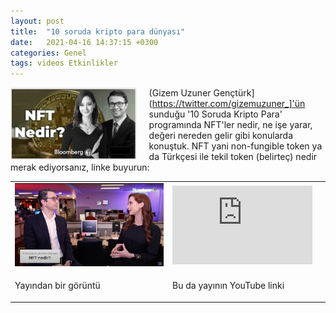 ```yaml
---
layout: post
title:  "10 soruda kripto para dünyası"
date:   2021-04-16 14:37:15 +0300
categories: Genel
tags: videos Etkinlikler
---
```


<img align="left" src="/assets/on-soruda-kripto-poster.png" style="width:40%; padding-right:20px"> (Gizem Uzuner Gençtürk](https://twitter.com/gizemuzuner_]'ün sunduğu '10 Soruda Kripto Para' programında NFT'ler nedir, ne işe yarar, değeri nereden gelir gibi konularda konuştuk. NFT yani non-fungible token ya da Türkçesi ile tekil token (belirteç) nedir merak ediyorsanız, linke buyurun: 
&nbsp;

<table><tr><td style="width:50%">
<img src="/assets/on_soruda_kripto_para_dunyasi_800.jpg">
</td>
<td style="width:50%">
<iframe width="224" height="126" src="https://www.youtube.com/embed/67HQ_fS-5DE" frameborder="0" allowfullscreen></iframe></td></tr>
<tr><td style="width:50%; vertical-align:top">
<p>
Yayından bir görüntü 
</p></td>
<td style="width:50%; vertical-align:top">
<p>Bu da yayının YouTube linki</p>
</td></tr> 
</table>
